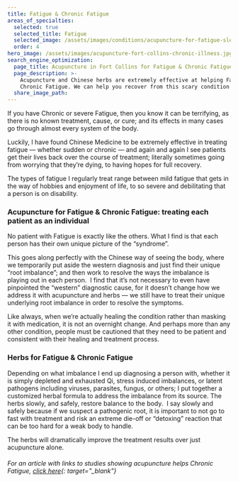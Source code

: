 ```yaml
---
title: Fatigue & Chronic Fatigue
areas_of_specialties:
  selected: true
  selected_title: Fatigue
  selected_image: /assets/images/conditions/acupuncture-for-fatigue-sleepiness.jpg
  order: 4
hero_image: /assets/images/acupuncture-fort-collins-chronic-illness.jpg
search_engine_optimization:
  page_title: Acupuncture in Fort Collins for Fatigue & Chronic Fatigue
  page_description: >-
    Acupuncture and Chinese herbs are extremely effective at helping Fatigue &
    Chronic Fatigue. We can help you recover from this scary condition!
  share_image_path:
---
```


If you have Chronic or severe Fatigue, then you know it can be terrifying, as there is no known treatment, cause, or cure; and its effects in many cases go through almost every system of the body.

Luckily, I have found Chinese Medicine to be extremely effective in treating fatigue — whether sudden or chronic — and again and again I see patients get their lives back over the course of treatment; literally sometimes going from worrying that they’re dying, to having hopes for full recovery.

The types of fatigue I regularly treat range between mild fatigue that gets in the way of hobbies and enjoyment of life, to so severe and debilitating that a person is on disability.

### Acupuncture for Fatigue & Chronic Fatigue: treating each patient as an individual

No patient with Fatigue is exactly like the others. What I find is that each person has their own unique picture of the “syndrome”.

This goes along perfectly with the Chinese way of seeing the body, where we temporarily put aside the western diagnosis and just find their unique “root imbalance”; and then work to resolve the ways the imbalance is playing out in each person.  I find that it’s not necessary to even have pinpointed the “western” diagnostic cause, for it doesn’t change how we address it with acupuncture and herbs — we still have to treat their unique underlying root imbalance in order to resolve the symptoms.

Like always, when we’re actually healing the condition rather than masking it with medication, it is not an overnight change. And perhaps more than any other condition, people must be cautioned that they need to be patient and consistent with their healing and treatment process.

### Herbs for Fatigue & Chronic Fatigue

Depending on what imbalance I end up diagnosing a person with, whether it is simply depleted and exhausted Qi, stress induced imbalances, or latent pathogens including viruses, parasites, fungus, or others; I put together a customized herbal formula to address the imbalance from its source. The herbs slowly, and safely, restore balance to the body.  I say slowly and safely because if we suspect a pathogenic root, it is important to not go to fast with treatment and risk an extreme die-off or “detoxing” reaction that can be too hard for a weak body to handle.

The herbs will dramatically improve the treatment results over just acupuncture alone.

###### For an article with links to studies showing acupuncture helps Chronic Fatigue, [click here](https://www.verywellhealth.com/acupuncture-for-chronic-fatigue-syndrome-715648){: target="_blank"}